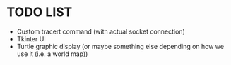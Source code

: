 # TODO LIST

* Custom tracert command (with actual socket connection)
* Tkinter UI
* Turtle graphic display (or maybe something else depending on how we use it (i.e. a world map))
